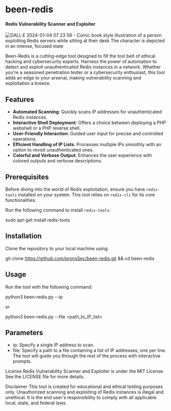 # been-redis

#### Redis Vulnerability Scanner and Exploiter

![DALL·E 2024-01-04 07 23 56 - Comic book style illustration of a person exploiting Redis servers while sitting at their desk  The character is depicted in an intense, focused state](https://github.com/pronsSec/been-redis/assets/93559326/3882af90-457c-4b21-bfb0-f96c344177fe)


Been-Redis is a cutting-edge tool designed to fill the tool belt of ethical hacking and cybersecurity experts. Harness the power of automation to detect and exploit unauthenticated Redis instances in a network. Whether you're a seasoned penetration tester or a cybersecurity enthusiast, this tool adds an edge to your arsenal, making vulnerability scanning and exploitation a breeze. 

## Features

- **Automated Scanning**: Quickly scans IP addresses for unauthenticated Redis instances.
- **Interactive Shell Deployment**: Offers a choice between deploying a PHP webshell or a PHP reverse shell.
- **User-Friendly Interaction**: Guided user input for precise and controlled operations.
- **Efficient Handling of IP Lists**: Processes multiple IPs smoothly with an option to revisit unauthenticated ones.
- **Colorful and Verbose Output**: Enhances the user experience with colored outputs and verbose descriptions.

## Prerequisites

Before diving into the world of Redis exploitation, ensure you have `redis-tools` installed on your system. This tool relies on `redis-cli` for its core functionalities.

Run the following command to install `redis-tools`:

sudo apt-get install redis-tools

## Installation

Clone the repository to your local machine using:

git clone https://github.com/pronsSec/been-redis.git && cd been-redis

## Usage

Run the tool with the following command:

python3 been-redis.py --ip <IP-ADDRESS>

or

python3 been-redis.py --file <path_to_IP_list>

## Parameters

- ip: Specify a single IP address to scan.
- file: Specify a path to a file containing a list of IP addresses, one per line.
The tool will guide you through the rest of the process with interactive prompts.

License
Redis Vulnerability Scanner and Exploiter is under the MIT License. See the LICENSE file for more details.

Disclaimer
This tool is created for educational and ethical testing purposes only. Unauthorized scanning and exploiting of Redis instances is illegal and unethical. It is the end user's responsibility to comply with all applicable local, state, and federal laws.
